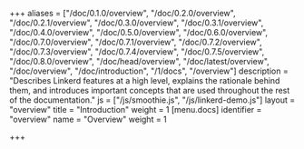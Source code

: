 +++
aliases = ["/doc/0.1.0/overview", "/doc/0.2.0/overview", "/doc/0.2.1/overview", "/doc/0.3.0/overview", "/doc/0.3.1/overview", "/doc/0.4.0/overview", "/doc/0.5.0/overview", "/doc/0.6.0/overview", "/doc/0.7.0/overview", "/doc/0.7.1/overview", "/doc/0.7.2/overview", "/doc/0.7.3/overview", "/doc/0.7.4/overview", "/doc/0.7.5/overview", "/doc/0.8.0/overview", "/doc/head/overview", "/doc/latest/overview", "/doc/overview", "/doc/introduction", "/1/docs", "/overview"]
description = "Describes Linkerd features at a high level, explains the rationale behind them, and introduces important concepts that are used throughout the rest of the documentation."
js = ["/js/smoothie.js", "/js/linkerd-demo.js"]
layout = "overview"
title = "Introduction"
weight = 1
[menu.docs]
identifier = "overview"
name = "Overview"
weight = 1

+++
